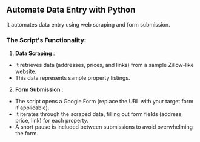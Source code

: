 ## **Automate Data Entry with Python**
It automates data entry using web scraping and form submission.

### The Script's Functionality:

1. **Data Scraping** :
- It retrieves data (addresses, prices, and links) from a sample Zillow-like website.
- This data represents sample property listings.

2. **Form Submission** :
- The script opens a Google Form (replace the URL with your target form if applicable).
- It iterates through the scraped data, filling out form fields (address, price, link) for each property.
- A short pause is included between submissions to avoid overwhelming the form.
